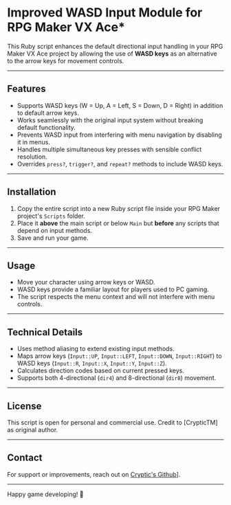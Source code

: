 # Improved WASD Input Module for RPG Maker VX Ace*

This Ruby script enhances the default directional input handling in your RPG Maker VX Ace project by allowing the use of **WASD keys** as an alternative to the arrow keys for movement controls.

---

## Features

- Supports WASD keys (W = Up, A = Left, S = Down, D = Right) in addition to default arrow keys.
- Works seamlessly with the original input system without breaking default functionality.
- Prevents WASD input from interfering with menu navigation by disabling it in menus.
- Handles multiple simultaneous key presses with sensible conflict resolution.
- Overrides `press?`, `trigger?`, and `repeat?` methods to include WASD keys.

---

## Installation

1. Copy the entire script into a new Ruby script file inside your RPG Maker project's `Scripts` folder.
2. Place it **above** the main script or below `Main` but **before** any scripts that depend on input methods.
3. Save and run your game.

---

## Usage

- Move your character using arrow keys or WASD.
- WASD keys provide a familiar layout for players used to PC gaming.
- The script respects the menu context and will not interfere with menu controls.

---

## Technical Details

- Uses method aliasing to extend existing input methods.
- Maps arrow keys (`Input::UP`, `Input::LEFT`, `Input::DOWN`, `Input::RIGHT`) to WASD keys (`Input::R`, `Input::X`, `Input::Y`, `Input::Z`).
- Calculates direction codes based on current pressed keys.
- Supports both 4-directional (`dir4`) and 8-directional (`dir8`) movement.

---

## License

This script is open for personal and commercial use. Credit to [CrypticTM] as original author.

---

## Contact

For support or improvements, reach out on [Cryptic's Github](https://github.com/CrypticTM99)].

---

Happy game developing! 🚀
